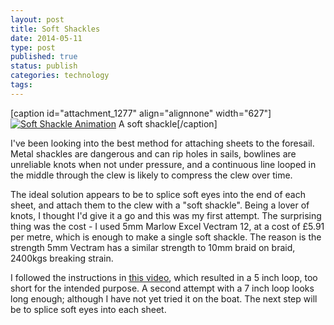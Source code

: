 ```yaml
--- 
layout: post 
title: Soft Shackles
date: 2014-05-11
type: post 
published: true 
status: publish
categories: technology
tags: 
---
```


[caption id="attachment\_1277" align="alignnone" width="627"][![Soft
Shackle
Animation]({{%20site.baseurl%20}}/assets/soft-shackle3.gif?w=627)](http://chrisjrob.files.wordpress.com/2014/05/soft-shackle3.gif)
A soft shackle[/caption]

I've been looking into the best method for attaching sheets to the
foresail. Metal shackles are dangerous and can rip holes in sails,
bowlines are unreliable knots when not under pressure, and a continuous
line looped in the middle through the clew is likely to compress the
clew over time.

The ideal solution appears to be to splice soft eyes into the end of
each sheet, and attach them to the clew with a "soft shackle". Being a
lover of knots, I thought I'd give it a go and this was my first
attempt. The surprising thing was the cost - I used 5mm Marlow Excel
Vectram 12, at a cost of £5.91 per metre, which is enough to make a
single soft shackle. The reason is the strength 5mm Vectram has a
similar strength to 10mm braid on braid, 2400kgs breaking strain.

I followed the instructions in [this
video](http://www.colligomarine.com/gallery-documents/documents/colligo-how-to-splice-videos "Colligo Marine: Soft Shackles"),
which resulted in a 5 inch loop, too short for the intended purpose. A
second attempt with a 7 inch loop looks long enough; although I have not
yet tried it on the boat. The next step will be to splice soft eyes into
each sheet.

